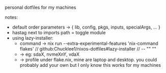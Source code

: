 personal dotfiles for my machines

notes:
- default order parameters -> { lib, config, pkgs, inputs, specialArgs, ... }
- hastag next to imports path = toggle module
- using lazy-installer:
    - command ->
      nix run --extra-experimental-features 'nix-command flakes' //
      github:Chucklee1/nixos-dotfiles#lazy-installer //
      -- "<disk>" "<profile>"
    - <disk-name> -> eg: sdaX, nvmeXnY, vdaX
    - <profile-name> -> profile under flake.nix, mine are laptop and desktop. you could probably add your own but I only know this works for my machines
